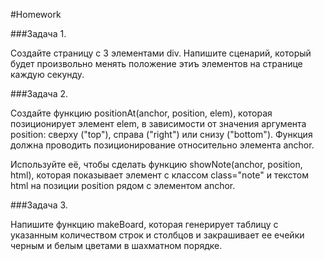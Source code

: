 #Homework 

###Задача 1. 

Создайте страницу с 3 элементами div. Напишите сценарий, который будет произвольно менять положение этиъ элементов на странице каждую секунду. 

###Задача 2.  

Создайте функцию positionAt(anchor, position, elem), которая позиционирует элемент elem, в зависимости от значения аргумента position: сверху ("top"), справа ("right") или снизу ("bottom"). 
Функция должна проводить позиционирование относительно элемента anchor.

Используйте её, чтобы сделать функцию showNote(anchor, position, html), которая показывает элемент с классом class="note" и текстом html на позиции position рядом с элементом anchor.

###Задача 3.  

Напишите функцию makeBoard, которая генерирует таблицу с указанным количеством строк и столбцов и закрашивает ее ечейки черным и белым цветами в шахматном порядке. 
